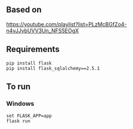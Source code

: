 ## Based on
https://youtube.com/playlist?list=PLzMcBGfZo4-n4vJJybUVV3Un_NFS5EOgX

## Requirements
```
pip install flask
pip install flask_sqlalchemy==2.5.1
```

## To run
### Windows
```
set FLASK_APP=app
flask run
```